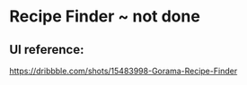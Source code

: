 # Recipe Finder ~ not done

## UI reference:
https://dribbble.com/shots/15483998-Gorama-Recipe-Finder

